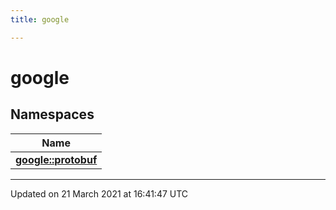 ```yaml
---
title: google

---
```


# google

## Namespaces

| Name           |
| -------------- |
| **[google::protobuf](/engine/Namespaces/namespacegoogle_1_1protobuf/)**  |






-------------------------------

Updated on 21 March 2021 at 16:41:47 UTC